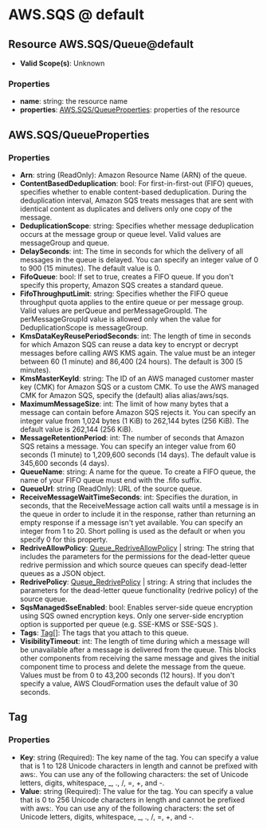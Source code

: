 # AWS.SQS @ default

## Resource AWS.SQS/Queue@default
* **Valid Scope(s)**: Unknown
### Properties
* **name**: string: the resource name
* **properties**: [AWS.SQS/QueueProperties](#awssqsqueueproperties): properties of the resource

## AWS.SQS/QueueProperties
### Properties
* **Arn**: string (ReadOnly): Amazon Resource Name (ARN) of the queue.
* **ContentBasedDeduplication**: bool: For first-in-first-out (FIFO) queues, specifies whether to enable content-based deduplication. During the deduplication interval, Amazon SQS treats messages that are sent with identical content as duplicates and delivers only one copy of the message.
* **DeduplicationScope**: string: Specifies whether message deduplication occurs at the message group or queue level. Valid values are messageGroup and queue.
* **DelaySeconds**: int: The time in seconds for which the delivery of all messages in the queue is delayed. You can specify an integer value of 0 to 900 (15 minutes). The default value is 0.
* **FifoQueue**: bool: If set to true, creates a FIFO queue. If you don't specify this property, Amazon SQS creates a standard queue.
* **FifoThroughputLimit**: string: Specifies whether the FIFO queue throughput quota applies to the entire queue or per message group. Valid values are perQueue and perMessageGroupId. The perMessageGroupId value is allowed only when the value for DeduplicationScope is messageGroup.
* **KmsDataKeyReusePeriodSeconds**: int: The length of time in seconds for which Amazon SQS can reuse a data key to encrypt or decrypt messages before calling AWS KMS again. The value must be an integer between 60 (1 minute) and 86,400 (24 hours). The default is 300 (5 minutes).
* **KmsMasterKeyId**: string: The ID of an AWS managed customer master key (CMK) for Amazon SQS or a custom CMK. To use the AWS managed CMK for Amazon SQS, specify the (default) alias alias/aws/sqs.
* **MaximumMessageSize**: int: The limit of how many bytes that a message can contain before Amazon SQS rejects it. You can specify an integer value from 1,024 bytes (1 KiB) to 262,144 bytes (256 KiB). The default value is 262,144 (256 KiB).
* **MessageRetentionPeriod**: int: The number of seconds that Amazon SQS retains a message. You can specify an integer value from 60 seconds (1 minute) to 1,209,600 seconds (14 days). The default value is 345,600 seconds (4 days).
* **QueueName**: string: A name for the queue. To create a FIFO queue, the name of your FIFO queue must end with the .fifo suffix.
* **QueueUrl**: string (ReadOnly): URL of the source queue.
* **ReceiveMessageWaitTimeSeconds**: int: Specifies the duration, in seconds, that the ReceiveMessage action call waits until a message is in the queue in order to include it in the response, rather than returning an empty response if a message isn't yet available. You can specify an integer from 1 to 20. Short polling is used as the default or when you specify 0 for this property.
* **RedriveAllowPolicy**: [Queue_RedriveAllowPolicy](#queueredriveallowpolicy) | string: The string that includes the parameters for the permissions for the dead-letter queue redrive permission and which source queues can specify dead-letter queues as a JSON object.
* **RedrivePolicy**: [Queue_RedrivePolicy](#queueredrivepolicy) | string: A string that includes the parameters for the dead-letter queue functionality (redrive policy) of the source queue.
* **SqsManagedSseEnabled**: bool: Enables server-side queue encryption using SQS owned encryption keys. Only one server-side encryption option is supported per queue (e.g. SSE-KMS or SSE-SQS ).
* **Tags**: [Tag](#tag)[]: The tags that you attach to this queue.
* **VisibilityTimeout**: int: The length of time during which a message will be unavailable after a message is delivered from the queue. This blocks other components from receiving the same message and gives the initial component time to process and delete the message from the queue. Values must be from 0 to 43,200 seconds (12 hours). If you don't specify a value, AWS CloudFormation uses the default value of 30 seconds.

## Tag
### Properties
* **Key**: string (Required): The key name of the tag. You can specify a value that is 1 to 128 Unicode characters in length and cannot be prefixed with aws:. You can use any of the following characters: the set of Unicode letters, digits, whitespace, _, ., /, =, +, and -.
* **Value**: string (Required): The value for the tag. You can specify a value that is 0 to 256 Unicode characters in length and cannot be prefixed with aws:. You can use any of the following characters: the set of Unicode letters, digits, whitespace, _, ., /, =, +, and -.


